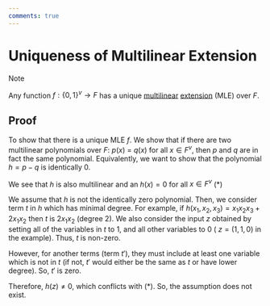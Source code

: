 ```yaml
---
comments: true
---
```


# **Uniqueness of Multilinear Extension**

> [!NOTE]  
> Any function $f: \{0, 1\}^v → F$ has a unique [multilinear](multilinear.md) [extension](extension) (MLE) over $F$.

## Proof

To show that there is a unique MLE $f$. We show that if there are two multilinear polynomials over $F$: $p(x)$ = $q(x)$
for all $x \in F^v$, then $p$ and $q$ are in fact the same polynomial. Equivalently, we want to show that the polynomial
$h = p - q$ is identically 0.

We see that $h$ is also multilinear and an $h(x) = 0$ for all $x \in F^v$ (\*)

We assume that $h$ is not the identically zero polynomial. Then, we consider term $t$ in $h$ which has minimal degree.
For example, if $h(x_1,x_2, x_3) = x_1x_2x_3 + 2x_1x_2$ then $t$ is $2x_1x_2$ (degree 2).
We also consider the input $z$ obtained by setting all of the variables in $t$ to 1, and all other variables to 0 (
$z = (1, 1, 0)$ in the example). Thus, $t$ is non-zero.

However, for another terms (term $t'$), they must include at least one variable which is not in $t$ (if not, $t'$ would
either be the same as $t$ or have lower degree). So, $t'$ is zero.

Therefore, $h(z) \ne 0$, which conflicts with (\*).
So, the assumption does not exist.

